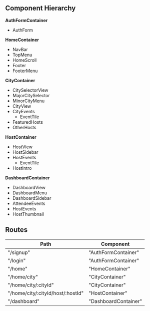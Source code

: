 ## Component Hierarchy

**AuthFormContainer**
 - AuthForm

**HomeContainer**
 - NavBar
  - TopMenu
 - HomeScroll
 - Footer
  - FooterMenu

**CityContainer**
 - CitySelectorView
  - MajorCitySelector
  - MinorCityMenu
 - CityView
  - CityEvents
    - EventTile
  - FeaturedHosts
  - OtherHosts

**HostContainer**
 - HostView
  - HostSidebar
  - HostEvents
    - EventTile
  - HostIntro

**DashboardContainer**
 - DashboardView
  - DashboardMenu
  - DashboardSidebar
  - AttendeeEvents
  - HostEvents
  - HostThumbnail

## Routes

|Path   | Component   |
|-------|-------------|
| "/signup" | "AuthFormContainer" |
| "/login" | "AuthFormContainer" |
| "/home" | "HomeContainer" |
| "/home/city" | "CityContainer" |
| "/home/city/:cityId" | "CityContainer" |
| "/home/city/:cityId/host/:hostId" | "HostContainer" |
| "/dashboard" | "DashboardContainer" |
